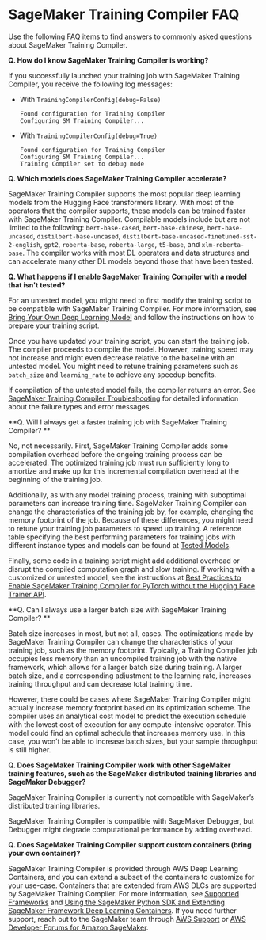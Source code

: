 # SageMaker Training Compiler FAQ<a name="training-compiler-faq"></a>

Use the following FAQ items to find answers to commonly asked questions about SageMaker Training Compiler\.

**Q\. How do I know SageMaker Training Compiler is working?**

If you successfully launched your training job with SageMaker Training Compiler, you receive the following log messages:
+ With `TrainingCompilerConfig(debug=False)`

  ```
  Found configuration for Training Compiler
  Configuring SM Training Compiler...
  ```
+ With `TrainingCompilerConfig(debug=True)`

  ```
  Found configuration for Training Compiler
  Configuring SM Training Compiler...
  Training Compiler set to debug mode
  ```

**Q\. Which models does SageMaker Training Compiler accelerate?**

SageMaker Training Compiler supports the most popular deep learning models from the Hugging Face transformers library\. With most of the operators that the compiler supports, these models can be trained faster with SageMaker Training Compiler\. Compilable models include but are not limited to the following: `bert-base-cased`, `bert-base-chinese`, `bert-base-uncased`, `distilbert-base-uncased`, `distilbert-base-uncased-finetuned-sst-2-english`, `gpt2`, `roberta-base`, `roberta-large`, `t5-base`, and `xlm-roberta-base`\. The compiler works with most DL operators and data structures and can accelerate many other DL models beyond those that have been tested\.

**Q\. What happens if I enable SageMaker Training Compiler with a model that isn't tested?**

For an untested model, you might need to first modify the training script to be compatible with SageMaker Training Compiler\. For more information, see [Bring Your Own Deep Learning Model](training-compiler-modify-scripts.md) and follow the instructions on how to prepare your training script\.

Once you have updated your training script, you can start the training job\. The compiler proceeds to compile the model\. However, training speed may not increase and might even decrease relative to the baseline with an untested model\. You might need to retune training parameters such as `batch_size` and `learning_rate` to achieve any speedup benefits\.

If compilation of the untested model fails, the compiler returns an error\. See [SageMaker Training Compiler Troubleshooting](training-compiler-troubleshooting.md) for detailed information about the failure types and error messages\.

**Q\. Will I always get a faster training job with SageMaker Training Compiler? **

No, not necessarily\. First, SageMaker Training Compiler adds some compilation overhead before the ongoing training process can be accelerated\. The optimized training job must run sufficiently long to amortize and make up for this incremental compilation overhead at the beginning of the training job\.

Additionally, as with any model training process, training with suboptimal parameters can increase training time\. SageMaker Training Compiler can change the characteristics of the training job by, for example, changing the memory footprint of the job\. Because of these differences, you might need to retune your training job parameters to speed up training\. A reference table specifying the best performing parameters for training jobs with different instance types and models can be found at [Tested Models](training-compiler-support.md#training-compiler-tested-models)\.

Finally, some code in a training script might add additional overhead or disrupt the compiled computation graph and slow training\. If working with a customized or untested model, see the instructions at [Best Practices to Enable SageMaker Training Compiler for PyTorch without the Hugging Face Trainer API](training-compiler-pytorch-models.md#training-compiler-pytorch-models-best-practices)\.

**Q\. Can I always use a larger batch size with SageMaker Training Compiler? **

Batch size increases in most, but not all, cases\. The optimizations made by SageMaker Training Compiler can change the characteristics of your training job, such as the memory footprint\. Typically, a Training Compiler job occupies less memory than an uncompiled training job with the native framework, which allows for a larger batch size during training\. A larger batch size, and a corresponding adjustment to the learning rate, increases training throughput and can decrease total training time\.

However, there could be cases where SageMaker Training Compiler might actually increase memory footprint based on its optimization scheme\. The compiler uses an analytical cost model to predict the execution schedule with the lowest cost of execution for any compute\-intensive operator\. This model could find an optimal schedule that increases memory use\. In this case, you won’t be able to increase batch sizes, but your sample throughput is still higher\.

**Q\. Does SageMaker Training Compiler work with other SageMaker training features, such as the SageMaker distributed training libraries and SageMaker Debugger?**

SageMaker Training Compiler is currently not compatible with SageMaker’s distributed training libraries\.

SageMaker Training Compiler is compatible with SageMaker Debugger, but Debugger might degrade computational performance by adding overhead\.

**Q\. Does SageMaker Training Compiler support custom containers \(bring your own container\)?**

SageMaker Training Compiler is provided through AWS Deep Learning Containers, and you can extend a subset of the containers to customize for your use\-case\. Containers that are extended from AWS DLCs are supported by SageMaker Training Compiler\. For more information, see [Supported Frameworks](https://docs.aws.amazon.com/sagemaker/latest/dg/training-compiler-support.html#training-compiler-supported-frameworks) and [Using the SageMaker Python SDK and Extending SageMaker Framework Deep Learning Containers](training-compiler-enable-tensorflow.md#training-compiler-enable-tensorflow-sdk-extend-container)\. If you need further support, reach out to the SageMaker team through [AWS Support](https://console.aws.amazon.com/support/) or [AWS Developer Forums for Amazon SageMaker](https://forums.aws.amazon.com/forum.jspa?forumID=285)\.